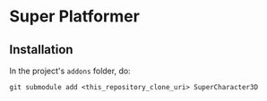# Super Platformer

## Installation

In the project's `addons` folder, do:
```
git submodule add <this_repository_clone_uri> SuperCharacter3D
```
